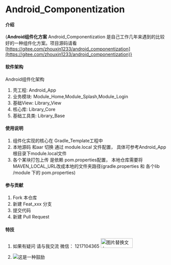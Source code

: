 # Android_Componentization 

#### 介绍
{**Android组件化方案**
Android_Componentization 是自己工作几年来遇到的比较好的一种组件化方案。项目源码请看 [https://gitee.com/zhouxin1233/android_componentization](https://gitee.com/zhouxin1233/android_componentization)}

#### 软件架构
Android组件化架构
1.  壳工程:    Android_App
2.  业务模块:   Module_Home,Module_Splash,Module_Login
3.  基础View:  Library_View
4.  核心库:    Library_Core
5.  基础工具类:  Library_Base


#### 使用说明

1.  组件化实现的核心在 Gradle_Template工程中
2.  本地源码 和aar 切换 通过 module.local 文件配置， 具体可参考Android_App 根目录下module.local文件
3.  各个某块打包上传 是依赖 pom.properties配置， 本地仓库需要将 MAVEN_LOCAL_URL改成本地的文件夹路径(gradle.properties 和 各个lib
    /module 下的 pom.properties)

#### 参与贡献

1.  Fork 本仓库
2.  新建 Feat_xxx 分支
3.  提交代码
4.  新建 Pull Request


#### 特技
1.  如果有疑问 请与我交流 微信： 1217104365
    <img src="https://gitee.com/zhouxin1233/android_componentization/raw/master/Library_View/view/src/main/res/drawable-xxhdpi/reward.jpg" alt="图片替换文本" width="100" height="30" align="bottom" />

2.  ![这是一种鼓励](https://gitee.com/zhouxin1233/android_componentization/raw/master/Library_View/view/src/main/res/drawable-xxhdpi/reward.jpg)
